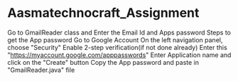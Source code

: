 # Aasmatechnocraft_Assignment
Go to GmailReader class and Enter the Email Id and Apps password
Steps to get the App password
Go to Google Account 
On the left navigation panel, choose "Security"
Enable 2-step verification(if not done already)
Enter this "https://myaccount.google.com/apppasswords"
Enter Application name and click on the "Create" button
Copy the App password and paste in "GmailReader.java" file
